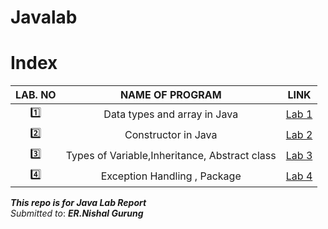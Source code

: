 # Javalab
# Index

LAB. NO | NAME OF PROGRAM | LINK
:------:|:---------------:|:---:
:one: | Data types and array in Java | [Lab 1](Lab1/readme.md)
:two: | Constructor in Java | [Lab 2](Lab2/readme.md)
:three: | Types of Variable,Inheritance, Abstract class |[Lab 3](Lab3/readme.md)
:four:| Exception Handling , Package | [Lab 4](Lab4/readme.md)


***This repo is for Java Lab Report***\
*Submitted to*: ***ER.Nishal Gurung***

